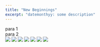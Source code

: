 ```yaml
---
title: "New Beginnings"
excerpt: "datemonthyy: some description"
---
```


para 1 <br>
para 2 <br>
<img src='new1.jpeg'>
<img src='new2.jpeg'>
<img src='new3.jpeg'>
<img src='new4.jpeg'>
<img src='new5.jpeg'>
<img src='new6.jpeg'>
<img src='new7.jpeg'>
